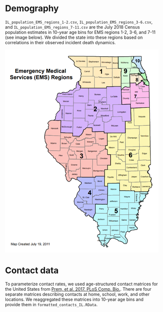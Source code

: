 # Demography
`IL_population_EMS_regions_1-2.csv`, `IL_population_EMS_regions_3-6.csv`, and `IL_population_EMS_regions_7-11.csv` are the July 2018 Census population estimates in 10-year age bins for EMS regions 1-2, 3-6, and 7-11 (see image below). We divided the state into these regions based on correlations in their observed incident death dynamics.

![alt text](EMS%20regions%20map.png)


# Contact data
To parameterize contact rates, we used age-structured contact matrices for the United States from [Prem, et al. 2017. PLoS Comp. Bio.](https://journals.plos.org/ploscompbiol/article?id=10.1371/journal.pcbi.1005697). There are four separate matrices describing contacts at home, school, work, and other locations. We reaggregated these matrices into 10-year age bins and provide them in `formatted_contacts_IL.RData`.
